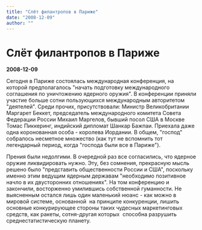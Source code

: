 ```yaml
---
title: "Слёт филантропов в Париже"
date: "2008-12-09"
author: ""
---
```


# Слёт филантропов в Париже

**2008-12-09** 

Сегодня в Париже состоялась международная конференция, на которой предполагалось "начать подготовку международного соглашения по уничтожению ядерного оружия". В конференции приняли участие больше сотни пользующихся международным авторитетом "деятелей". Среди прочих, присутствовали: Министр Великобритании Маргарет Беккет, председатель международного комитета Совета Федерации России Михаил Маргелов, бывший посол США в Москве Томас Пиккеринг, индийский дипломат Шанкар Бажпаи. Приехала даже  одна коронованная особа - королева Иордании. В общем, "господ" собралось несметное множество (как тут не вспомнить тот  легендарный период, когда "господа были все в Париже").

Прения были недолгими. В очередной раз все согласились, что ядерное оружие ликвидировать нужно. Эту, без сомнения, прекрасную мысль решено было "представить общественности России и США", поскольку именно этим ведущим ядерным державам "необходимо позитивное начло в их двусторонних отношениях". На том конференцию и закончили, восторженно умилившись собственной гуманности. Не выясненным остался лишь один маленький нюанс - как можно в мировой системе, основанной  на принципе конкуренции, лишить основные конкурирующее стороны таких чудесных маркетинговых средств, как ракеты, сотня-другая которых  способна разрушить среднестатистическую планету.